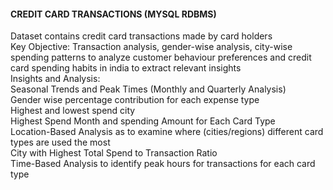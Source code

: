 #### CREDIT CARD TRANSACTIONS  (MYSQL RDBMS)
Dataset contains credit card transactions made by card holders<br>
Key Objective: Transaction analysis, gender-wise analysis, city-wise spending patterns to analyze customer behaviour preferences and credit card spending habits in india to extract relevant insights<br>
Insights and Analysis:<br>
Seasonal Trends and Peak Times (Monthly and Quarterly Analysis) <br>
Gender wise percentage contribution for each expense type<br>
Highest and lowest spend city<br>
Highest Spend Month and spending Amount for Each Card Type<br>
Location-Based Analysis as to examine where (cities/regions) different card types are used the most<br>
City with Highest Total Spend to Transaction Ratio<br>
Time-Based Analysis to identify peak hours for transactions for each card type
